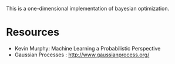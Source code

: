This is a one-dimensional implementation of bayesian optimization. 
# Resources
- Kevin Murphy: Machine Learning a Probabilistic Perspective
- Gaussian Processes : http://www.gaussianprocess.org/

